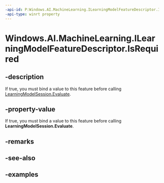 ```yaml
---
-api-id: P:Windows.AI.MachineLearning.ILearningModelFeatureDescriptor.IsRequired
-api-type: winrt property
---
```


<!-- Property syntax.
public bool IsRequired { get; }
-->

# Windows.AI.MachineLearning.ILearningModelFeatureDescriptor.IsRequired

## -description
If true, you must bind a value to this feature before calling [LearningModelSession.Evaluate](learningmodelsession_evaluate_291797498.md).

## -property-value
If true, you must bind a value to this feature before calling **LearningModelSession.Evaluate**.

## -remarks

## -see-also

## -examples

